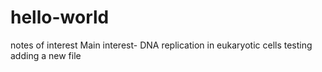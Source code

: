 # hello-world
notes of interest
Main interest- DNA replication in eukaryotic cells
testing adding a new file

